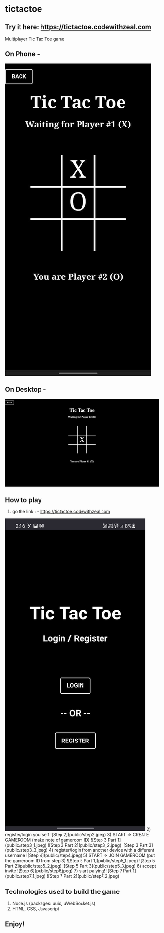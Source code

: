 # tictactoe

## Try it here: https://tictactoe.codewithzeal.com
Multiplayer Tic Tac Toe game

## On Phone -
![Tic Tac Toe on phone](public/ingame-phone.jpeg)

## On Desktop -
![Tic Tac Toe on Desktop](public/ingame-desktop.jpg)

## How to play

1) go the link : - https://tictactoe.codewithzeal.com
<img alt="Step 1" src="public/step1.jpeg">
2) register/login yourself
![Step 2](public/step2.jpeg)
3) START => CREATE GAMEROOM (make note of gameroom ID)
![Step 3 Part 1](public/step3_1.jpeg)
![Step 3 Part 2](public/step3_2.jpeg)
![Step 3 Part 3](public/step3_3.jpeg)
4) register/login from another device with a different username
![Step 4](public/step4.jpeg)
5) START => JOIN GAMEROOM (put the gameroom ID from step 3)
![Step 5 Part 1](public/step5_1.jpeg)
![Step 5 Part 2](public/step5_2.jpeg)
![Step 5 Part 3](public/step5_3.jpeg)
6) accept invite
![Step 6](public/step6.jpeg)
7) start palying!
![Step 7 Part 1](public/step7_1.jpeg)
![Step 7 Part 2](public/step7_2.jpeg)


## Technologies used to build the game
1) Node.js (packages: uuid, uWebSocket.js)
4) HTML, CSS, Javascript

## Enjoy!

